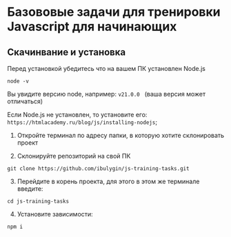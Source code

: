 # Базововые задачи для тренировки Javascript для начинающих

## Скачинвание и установка

Перед установкой убедитесь что на вашем ПК установлен Node.js

```shell
node -v
```

Вы увидите версию node, например: `v21.0.0 ` (ваша версия может отличаться)

Если Node.js не установлен, то установите его: `https://htmlacademy.ru/blog/js/installing-nodejs`;

1. Откройте терминал по адресу папки, в которую хотите склонировать проект

2. Склонируйте репозиторий на свой ПК

```shell
git clone https://github.com/ibulygin/js-training-tasks.git
```

3. Перейдите в корень проекта, для этого в этом же терминале введите:

```shell
cd js-training-tasks
```

4.  Установите зависимости:

```shell
npm i
```
